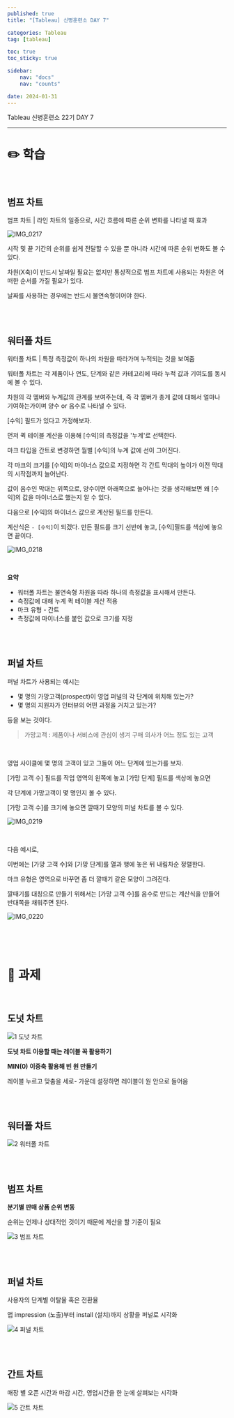 ```yaml
---
published: true
title: "[Tableau] 신병훈련소 DAY 7"

categories: Tableau
tag: [tableau]

toc: true
toc_sticky: true

sidebar:
    nav: "docs"
    nav: "counts"

date: 2024-01-31
---
```

Tableau 신병훈련소 22기 DAY 7

----

# ✏️ 학습

<br>

## 범프 차트

범프 차트 | 라인 차트의 일종으로, 시간 흐름에 따른 순위 변화를 나타낼 때 효과

![IMG_0217](https://github.com/leejongseok1/leejongseok1.github.io/assets/79849878/d3a8e7aa-fbfd-45ba-9ab4-6666e6172dab)

시작 및 끝 기간의 순위를 쉽게 전달할 수 있을 뿐 아니라 시간에 따른 순위 변화도 볼 수 있다.

차원(X축)이 반드시 날짜일 필요는 없지만 통상적으로 범프 차트에 사용되는 차원은 어떠한 순서를 가질 필요가 있다.

날짜를 사용하는 경우에는 반드시 불연속형이어야 한다.


<br>
<br>

## 워터폴 차트

워터폴 차트 | 특정 측정값이 하나의 차원을 따라가며 누적되는 것을 보여줌

워터폴 차트는 각 제품이나 연도, 단계와 같은 카테고리에 따라 누적 값과 기여도를 동시에 볼 수 있다.

차원의 각 멤버와 누계값의 관계를 보여주는데, 즉 각 멤버가 총게 값에 대해서 얼마나 기여하는가이며 양수 or 음수로 나타낼 수 있다.

[수익] 필드가 있다고 가정해보자.

먼저 퀵 테이블 계산을 이용해 [수익]의 측정값을 '누계'로 선택한다.

마크 타입을 간트로 변경하면 월별 [수익]의 누계 값에 선이 그어진다.

각 마크의 크기를 [수익]의 마이너스 값으로 지정하면 각 간트 막대의 높이가 이전 막대의 시작점까지 늘어난다.

값이 음수인 막대는 위쪽으로, 양수이면 아래쪽으로 늘어나는 것을 생각해보면 왜 [수익]의 값을 마이너스로 했는지 알 수 있다.

다음으로 [수익]의 마이너스 값으로 계산된 필드를 만든다.

계산식은 `- [수익]`이 되겠다. 만든 필드를 크기 선반에 놓고, [수익]필드를 색상에 놓으면 끝이다.

![IMG_0218](https://github.com/leejongseok1/leejongseok1.github.io/assets/79849878/cdcc01e3-e071-4c54-8b27-1c4e01606c4d)

<br>

**요약**

- 워터폴 차트는 불연속형 차원을 따라 하나의 측정값을 표시해서 만든다.
- 측정값에 대해 누계 퀵 테이블 계산 적용
- 마크 유형 - 간트
- 측정값에 마이너스를 붙인 값으로 크기를 지정

<br>
<br>

## 퍼널 차트

퍼널 차트가 사용되는 예시는
- 몇 명의 가망고객(prospect)이 영업 퍼널의 각 단계에 위치해 있는가?
- 몇 명의 지원자가 인터뷰의 어떤 과정을 거치고 있는가?

등을 보는 것이다.

> 가망고객 : 제품이나 서비스에 관심이 생겨 구매 의사가 어느 정도 있는 고객

<br>

영업 사이클에 몇 명의 고객이 있고 그들이 어느 단계에 있는가를 보자.

[가망 고객 수] 필드를 작업 영역의 왼쪽에 놓고 [가망 단계] 필드를 색상에 놓으면

각 단계에 가망고객이 몇 명인지 볼 수 있다.

[가망 고객 수]를 크기에 놓으면 깔때기 모양의 퍼널 차트를 볼 수 있다.

![IMG_0219](https://github.com/leejongseok1/leejongseok1.github.io/assets/79849878/54290838-9f11-431d-9f4b-0999dccc2099)

<br>

다음 예시로,

이번에는 [가망 고객 수]와 [가망 단계]를 열과 행에 놓은 뒤 내림차순 정렬한다.

마크 유형은 영역으로 바꾸면 좀 더 깔때기 같은 모양이 그려진다.

깔때기를 대칭으로 만들기 위해서는 [가망 고객 수]를 음수로 만드는 계산식을 만들어 반대쪽을 채워주면 된다.

![IMG_0220](https://github.com/leejongseok1/leejongseok1.github.io/assets/79849878/3f4320ec-1f0d-4c83-9205-7777beccc0b7)



<br>
<br>
<br>

# 📝 과제

<br>

## 도넛 차트

![1  도넛 차트](https://github.com/leejongseok1/leejongseok1.github.io/assets/79849878/bcc5a1b6-ba1b-489f-927d-1189d3b1e96a)

**도넛 차트 이용할 때는 레이블 꼭 활용하기**

**MIN(0) 이중축 활용해 빈 원 만들기**

레이블 누르고 맞춤을 세로- 가운데 설정하면 레이블이 원 안으로 들어옴

<br>
<br>

## 워터폴 차트

![2  워터폴 차트](https://github.com/leejongseok1/leejongseok1.github.io/assets/79849878/7ce972d0-839a-4bd0-9f5c-906c192187e6)

<br>
<br>

## 범프 차트

**분기별 판매 상품 순위 변동**

순위는 언제나 상대적인 것이기 때문에 계산을 할 기준이 필요

![3  범프 차트](https://github.com/leejongseok1/leejongseok1.github.io/assets/79849878/10458e1c-0a1b-4d55-855c-4306916d0ed7)

<br>
<br>

## 퍼널 차트

사용자의 단계별 이탈율 혹은 전환율

앱 impression (노출)부터 install (설치)까지 상황을 퍼널로 시각화

![4  퍼널 차트](https://github.com/leejongseok1/leejongseok1.github.io/assets/79849878/19383f1b-7706-4d73-930a-988cbeb6b2a1)

<br>
<br>

## 간트 차트

매장 별 오픈 시간과 마감 시간, 영업시간을 한 눈에 살펴보는 시각화

![5  간트 차트](https://github.com/leejongseok1/leejongseok1.github.io/assets/79849878/1bd110f1-8776-44d6-9e89-323a6aa812c0)

<br>
<br>